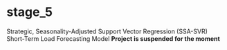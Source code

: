 # stage_5
Strategic, Seasonality-Adjusted Support Vector Regression (SSA-SVR) Short-Term Load Forecasting Model
**Project is suspended for the moment**
